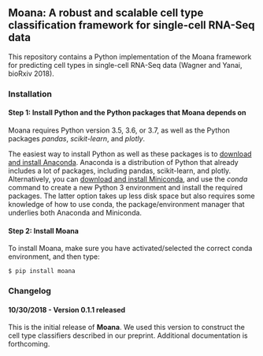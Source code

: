## Moana: A robust and scalable cell type classification framework for single-cell RNA-Seq data

This repository contains a Python implementation of the Moana framework for predicting cell types in single-cell RNA-Seq data (Wagner and Yanai, bioRxiv 2018).

<!--- ([Wagner et al., 2017](https://www.biorxiv.org/content/early/2018/04/09/217737))

-->

### Installation

#### Step 1: Install Python and the Python packages that Moana depends on

Moana requires Python version 3.5, 3.6, or 3.7, as well as the Python packages *pandas*, *scikit-learn*, and *plotly*.

The easiest way to install Python as well as these packages is to [download and install Anaconda](https://www.anaconda.com/download). Anaconda is a distribution of Python that already includes a lot of packages, including pandas, scikit-learn, and plotly. Alternatively, you can [download and install Miniconda](https://conda.io/miniconda.html), and use the *conda* command to create a new Python 3 environment and install the required packages. The latter option takes up less disk space but also requires some knowledge of how to use conda, the package/environment manager that underlies both Anaconda and Miniconda.

#### Step 2: Install Moana

To install Moana, make sure you have activated/selected the correct conda environment, and then type:

```console
$ pip install moana
```

### Changelog

#### 10/30/2018 - Version 0.1.1 released

This is the initial release of **Moana**. We used this version to construct the cell type classifiers described in our preprint. Additional documentation is forthcoming.
